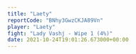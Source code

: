 ```yaml
---
title: "Laety"
reportCode: "BNhy3GwzCKJA89Vn"
player: "Laety"
fight: "Lady Vashj - Wipe 1 (4%)"
date: 2021-10-24T19:01:26.673000+00:00
---
```


